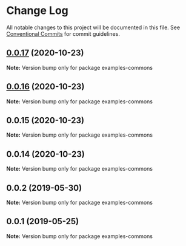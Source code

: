 # Change Log

All notable changes to this project will be documented in this file.
See [Conventional Commits](https://conventionalcommits.org) for commit guidelines.

## [0.0.17](https://github.com/error-reporter/bexer/compare/v0.0.16...v0.0.17) (2020-10-23)

**Note:** Version bump only for package examples-commons





## [0.0.16](https://github.com/error-reporter/bexer/compare/v0.0.15...v0.0.16) (2020-10-23)

**Note:** Version bump only for package examples-commons





## 0.0.15 (2020-10-23)

**Note:** Version bump only for package examples-commons





## 0.0.14 (2020-10-23)

**Note:** Version bump only for package examples-commons





## 0.0.2 (2019-05-30)

**Note:** Version bump only for package examples-commons





## 0.0.1 (2019-05-25)

**Note:** Version bump only for package examples-commons
